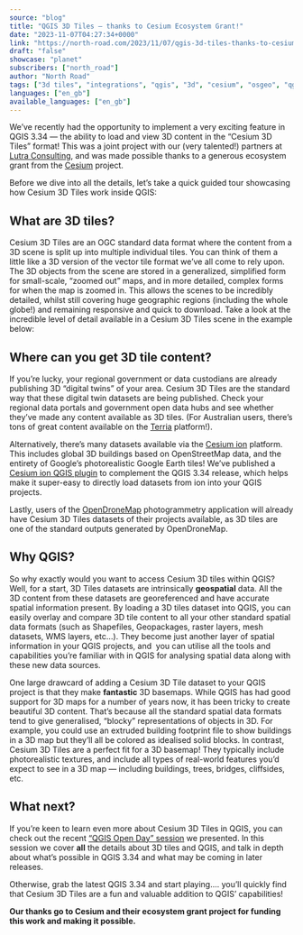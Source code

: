 ```yaml
---
source: "blog"
title: "QGIS 3D Tiles – thanks to Cesium Ecosystem Grant!"
date: "2023-11-07T04:27:34+0000"
link: "https://north-road.com/2023/11/07/qgis-3d-tiles-thanks-to-cesium-ecosystem-grant/"
draft: "false"
showcase: "planet"
subscribers: ["north_road"]
author: "North Road"
tags: ["3d tiles", "integrations", "qgis", "3d", "cesium", "osgeo", "qgis", "tiles"]
languages: ["en_gb"]
available_languages: ["en_gb"]
---
```


<p>We’ve recently had the opportunity to implement a very exciting feature in QGIS 3.34 — the ability to load and view 3D content in the “Cesium 3D Tiles” format! This was a joint project with our (very talented!) partners at <a class="ql-link" href="https://www.lutraconsulting.co.uk/" rel="noopener noreferrer" target="_blank">Lutra Consulting</a>, and was made possible thanks to a generous ecosystem grant from the <a href="https://cesium.com/">Cesium</a> project.</p>
<p>Before we dive into all the details, let’s take a quick guided tour showcasing how Cesium 3D Tiles work inside QGIS:</p>
<p></p>
<h2>What are 3D tiles?</h2>
<p>Cesium 3D Tiles are an OGC standard data format where the content from a 3D scene is split up into multiple individual tiles. You can think of them a little like a 3D version of the vector tile format we’ve all come to rely upon. The 3D objects from the scene are stored in a generalized, simplified form for small-scale, “zoomed out” maps, and in more detailed, complex forms for when the map is zoomed in. This allows the scenes to be incredibly detailed, whilst still covering huge geographic regions (including the whole globe!) and remaining responsive and quick to download. Take a look at the incredible level of detail available in a Cesium 3D Tiles scene in the example below:</p>
<p></p>
<h2>Where can you get 3D tile content?</h2>
<p>If you’re lucky, your regional government or data custodians are already publishing 3D “digital twins” of your area. Cesium 3D Tiles are the standard way that these digital twin datasets are being published. Check your regional data portals and government open data hubs and see whether they’ve made any content available as 3D tiles. (For Australian users, there’s tons of great content available on the <a href="https://www.csiro.au/en/research/technology-space/data/Terria">Terria</a> platform!).</p>
<p>Alternatively, there’s many datasets available via the <a href="https://ion.cesium.com/">Cesium ion</a> platform. This includes global 3D buildings based on OpenStreetMap data, and the entirety of Google’s photorealistic Google Earth tiles! We’ve published a <a href="https://plugins.qgis.org/plugins/cesium_ion/">Cesium ion QGIS plugin</a> to complement the QGIS 3.34 release, which helps make it super-easy to directly load datasets from ion into your QGIS projects.</p>
<p>Lastly, users of the <a href="https://www.opendronemap.org/">OpenDroneMap</a> photogrammetry application will already have Cesium 3D Tiles datasets of their projects available, as 3D tiles are one of the standard outputs generated by OpenDroneMap.</p>
<h2>Why QGIS?</h2>
<p>So why exactly would you want to access Cesium 3D tiles within QGIS? Well, for a start, 3D Tiles datasets are intrinsically <strong>geospatial</strong> data. All the 3D content from these datasets are georeferenced and have accurate spatial information present. By loading a 3D tiles dataset into QGIS, you can easily overlay and compare 3D tile content to all your other standard spatial data formats (such as Shapefiles, Geopackages, raster layers, mesh datasets, WMS layers, etc…). They become just another layer of spatial information in your QGIS projects, and  you can utilise all the tools and capabilities you’re familiar with in QGIS for analysing spatial data along with these new data sources.</p>
<p>One large drawcard of adding a Cesium 3D Tile dataset to your QGIS project is that they make <strong>fantastic</strong> 3D basemaps. While QGIS has had good support for 3D maps for a number of years now, it has been tricky to create beautiful 3D content. That’s because all the standard spatial data formats tend to give generalised, “blocky” representations of objects in 3D. For example, you could use an extruded building footprint file to show buildings in a 3D map but they’ll all be colored as idealised solid blocks. In contrast, Cesium 3D Tiles are a perfect fit for a 3D basemap! They typically include photorealistic textures, and include all types of real-world features you’d expect to see in a 3D map — including buildings, trees, bridges, cliffsides, etc.</p>
<h2>What next?</h2>
<p>If you’re keen to learn even more about Cesium 3D Tiles in QGIS, you can check out the recent <a href="https://www.youtube.com/live/vazJlXTcLsw?si=jNzI59y_Un-fHh1z">“QGIS Open Day” session</a> we presented. In this session we cover <strong>all</strong> the details about 3D tiles and QGIS, and talk in depth about what’s possible in QGIS 3.34 and what may be coming in later releases.</p>
<p>Otherwise, grab the latest QGIS 3.34 and start playing…. you’ll quickly find that Cesium 3D Tiles are a fun and valuable addition to QGIS’ capabilities!</p>
<p><strong>Our thanks go to Cesium and their ecosystem grant project for funding this work and making it possible.</strong></p>
